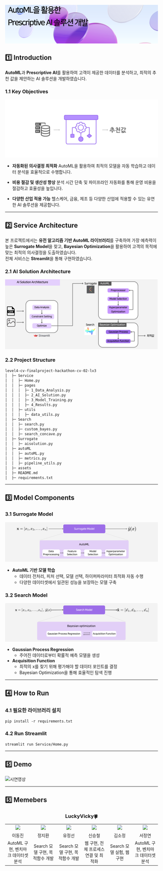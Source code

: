 ![AutoML을 활용한 Prescriptive AI 솔루션 개발](assets/img0.png)

## 1️⃣ Introduction
**AutoML**과 **Prescriptive AI**를 활용하여 고객이 제공한 데이터를 분석하고, 최적의 추천 값을 제안하는 AI 솔루션을 개발하였습니다.

### 1.1 Key Objectives
![AI solution](assets/img1.png)

- **자동화된 의사결정 최적화**
  AutoML을 활용하여 최적의 모델을 자동 학습하고 데이터 분석을 효율적으로 수행합니다.  

- **비용 절감 및 생산성 향상**
  분석 시간 단축 및 파이프라인 자동화를 통해 운영 비용을 절감하고 효율성을 높입니다.  

- **다양한 산업 적용 가능**
  헬스케어, 금융, 제조 등 다양한 산업에 적용할 수 있는 유연한 AI 솔루션을 제공합니다.  

---

## 2️⃣ Service Architecture
본 프로젝트에서는 **유전 알고리즘 기반 AutoML 라이브러리**를 구축하여 가장 예측력이 높은 **Surrogate Model**을 찾고, **Bayesian Optimization**을 활용하여 고객의 목적에 맞는 최적의 의사결정을 도출하였습니다.  
전체 서비스는 **Streamlit**을 통해 구현하였습니다.

### 2.1 AI Solution Architecture
![AI Solutio architecture](assets/img2.png)

### 2.2 Project Structure

```
level4-cv-finalproject-hackathon-cv-02-lv3
│  ├─ Service
│  │  ├─ Home.py
│  │  ├─ pages
│  │  │  ├─ 1_Data_Analysis.py
│  │  │  ├─ 2_AI_Solution.py
│  │  │  ├─ 3_Model_Training.py
│  │  │  ├─ 4_Results.py
│  │  ├─ utils
│  │  │  ├─ data_utils.py
│  ├─ Search
│  │  ├─ search.py
│  │  ├─ custom_bayes.py
│  │  ├─ search_concave.py
│  ├─ Surrogate
│  │  ├─ aisolution.py
│  ├─ autoML
│  │  ├─ autoML.py
│  │  ├─ metrics.py
│  │  ├─ pipeline_utils.py
│  ├─ assets
│  ├─ README.md
│  ├─ requirements.txt
```

---

## 3️⃣ Model Components

### 3.1 Surrogate Model
![surrogate model](assets/img3.png)

- **AutoML 기반 모델 학습**  
  - 데이터 전처리, 피처 선택, 모델 선택, 하이퍼파라미터 최적화 자동 수행  
  - 다양한 데이터셋에서 일관된 성능을 보장하는 모델 구축  

### 3.2 Search Model
![search model](assets/img4.png)

- **Gaussian Process Regression**  
  - 주어진 데이터로부터 확률적 예측 모델을 생성  
- **Acquisition Function**  
  - 최적의 x를 찾기 위해 평가해야 할 데이터 포인트를 결정  
  - Bayesian Optimization을 통해 효율적인 탐색 진행  

---


## 4️⃣ How to Run

### 4.1 필요한 라이브러리 설치

```
pip install -r requirements.txt
```

### 4.2 Run Streamlit

```
streamlit run Service/Home.py
```

---

## 5️⃣ Demo
![시연영상](assets/demo.gif)

---

## 5️⃣ Memebers

<div align='center'>
  <h3>LuckyVicky🍀</h3>
  <table width="98%">
    <tr>
      <td align="center" valign="top" width="15%"><a href="https://github.com/jinlee24"><img src="https://avatars.githubusercontent.com/u/137850412?v=4"></a></td>
      <td align="center" valign="top" width="15%"><a href="https://github.com/stop0729"><img src="https://avatars.githubusercontent.com/u/78136790?v=4"></a></td>
      <td align="center" valign="top" width="15%"><a href="https://github.com/yjs616"><img src="https://avatars.githubusercontent.com/u/107312651?v=4"></a></td>
      <td align="center" valign="top" width="15%"><a href="https://github.com/sng-tory"><img src="https://avatars.githubusercontent.com/u/176906855?v=4"></a></td>
      <td align="center" valign="top" width="15%"><a href="https://github.com/Soojeoong"><img src="https://avatars.githubusercontent.com/u/100748928?v=4"></a></td>
      <td align="center" valign="top" width="15%"><a href="https://github.com/cyndii20"><img src="https://avatars.githubusercontent.com/u/90389093?v=4"></a></td>
    </tr>
    <tr>
      <td align="center">이동진</td>
      <td align="center">정지환</td>
      <td align="center">유정선</td>
      <td align="center">신승철</td>
      <td align="center">김소정</td>
      <td align="center">서정연</td>
    </tr>
    <tr>
      <td align="center">AutoML 구현, 벤치마크 데이터셋 분석</td>
      <td align="center">Search 모델 구현, 목적함수 개발</td>
      <td align="center">Search 모델 구현, 목적함수 개발</td>
      <td align="center">웹 구현, 전체 프로세스 연결 및 최적화</td>
      <td align="center">Search 모델 실험, 웹 구현</td>
      <td align="center">AutoML 구현, 벤치마크 데이터셋 분석</td>
    </tr>
  </table>
</div>


